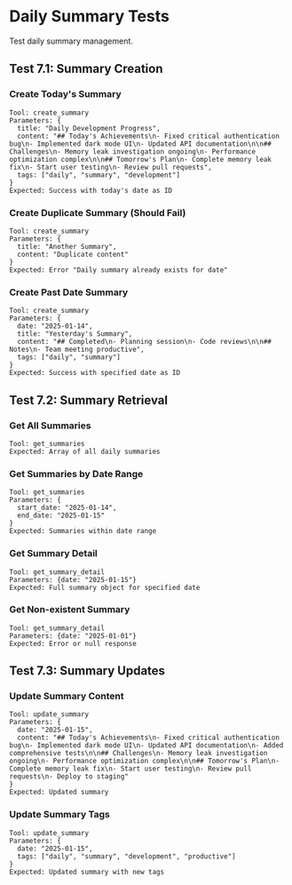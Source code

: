 # Daily Summary Tests

Test daily summary management.

## Test 7.1: Summary Creation

### Create Today's Summary
```
Tool: create_summary
Parameters: {
  title: "Daily Development Progress",
  content: "## Today's Achievements\n- Fixed critical authentication bug\n- Implemented dark mode UI\n- Updated API documentation\n\n## Challenges\n- Memory leak investigation ongoing\n- Performance optimization complex\n\n## Tomorrow's Plan\n- Complete memory leak fix\n- Start user testing\n- Review pull requests",
  tags: ["daily", "summary", "development"]
}
Expected: Success with today's date as ID
```

### Create Duplicate Summary (Should Fail)
```
Tool: create_summary
Parameters: {
  title: "Another Summary",
  content: "Duplicate content"
}
Expected: Error "Daily summary already exists for date"
```

### Create Past Date Summary
```
Tool: create_summary
Parameters: {
  date: "2025-01-14",
  title: "Yesterday's Summary",
  content: "## Completed\n- Planning session\n- Code reviews\n\n## Notes\n- Team meeting productive",
  tags: ["daily", "summary"]
}
Expected: Success with specified date as ID
```

## Test 7.2: Summary Retrieval

### Get All Summaries
```
Tool: get_summaries
Expected: Array of all daily summaries
```

### Get Summaries by Date Range
```
Tool: get_summaries
Parameters: {
  start_date: "2025-01-14",
  end_date: "2025-01-15"
}
Expected: Summaries within date range
```

### Get Summary Detail
```
Tool: get_summary_detail
Parameters: {date: "2025-01-15"}
Expected: Full summary object for specified date
```

### Get Non-existent Summary
```
Tool: get_summary_detail
Parameters: {date: "2025-01-01"}
Expected: Error or null response
```

## Test 7.3: Summary Updates

### Update Summary Content
```
Tool: update_summary
Parameters: {
  date: "2025-01-15",
  content: "## Today's Achievements\n- Fixed critical authentication bug\n- Implemented dark mode UI\n- Updated API documentation\n- Added comprehensive tests\n\n## Challenges\n- Memory leak investigation ongoing\n- Performance optimization complex\n\n## Tomorrow's Plan\n- Complete memory leak fix\n- Start user testing\n- Review pull requests\n- Deploy to staging"
}
Expected: Updated summary
```

### Update Summary Tags
```
Tool: update_summary
Parameters: {
  date: "2025-01-15",
  tags: ["daily", "summary", "development", "productive"]
}
Expected: Updated summary with new tags
```